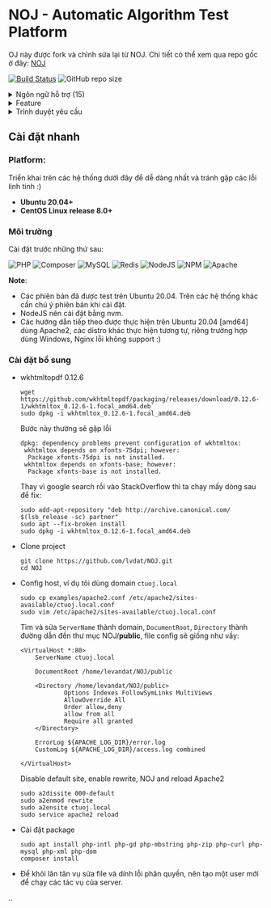 # NOJ  - Automatic Algorithm Test Platform

OJ này được fork và chỉnh sửa lại từ NOJ. Chi tiết có thể xem qua repo gốc ở đây: [NOJ](https://github.com/ZsgsDesign/NOJ)

[![Build Status](https://img.shields.io/scrutinizer/build/g/ZsgsDesign/NOJ.svg?style=flat-square)](https://scrutinizer-ci.com/g/ZsgsDesign/NOJ/build-status/master)
![GitHub repo size](https://img.shields.io/github/repo-size/lvdat/NOJ.svg?style=flat-square)

<details>
  <summary>Ngôn ngữ hỗ trợ (15)</summary>

|Language|Compile/Run Command|
|--------|-------------------|
|C|/usr/bin/gcc -DONLINE_JUDGE -O2 -w -fmax-errors=3 -std=c99 {src_path} -lm -o {exe_path}|
|C11|/usr/bin/gcc -DONLINE_JUDGE -O2 -w -fmax-errors=3 -std=c11 {src_path} -lm -o {exe_path}|
|C++|/usr/bin/g++ -DONLINE_JUDGE -O2 -w -fmax-errors=3 -std=c++11 {src_path} -lm -o {exe_path}|
|C++14|/usr/bin/g++ -DONLINE_JUDGE -O2 -w -fmax-errors=3 -std=c++14 {src_path} -lm -o {exe_path}|
|C++17|/usr/bin/g++ -DONLINE_JUDGE -O2 -w -fmax-errors=3 -std=c++17 {src_path} -lm -o {exe_path}|
|Java|/usr/bin/javac {src_path} -d {exe_dir} -encoding UTF8<br>/usr/bin/java -cp {exe_dir} -XX:MaxRAM={max_memory}k -Djava.security.manager -Dfile.encoding=UTF-8 -Djava.security.policy==/etc/java_policy -Djava.awt.headless=true Main|
|Python2|/usr/bin/python -m py_compile {src_path}<br>/usr/bin/python {exe_path}|
|Python3|/usr/bin/python3.7 -m py_compile {src_path}<br>/usr/bin/python3.7 {exe_path}|
|PHP7|/usr/bin/php {exe_path}|
|Javascript|/usr/bin/jsc {exe_path}|
|Go|/usr/bin/go build -o {exe_path} {src_path}|
|C#|/usr/bin/mcs -optimize+ -out:{exe_path} {src_path}|
|Ruby|/usr/bin/ruby {exe_path}|
|Rust|/usr/bin/rustc -O -o {exe_path} {src_path}|
|Haskell|/usr/bin/ghc -O -outputdir /tmp -o {exe_path} {src_path}|
|Free Pascal|/usr/bin/fpc -O2 -o{exe_path} {src_path}|
|Plaintext|/bin/cat {exe_path}|
|Free Basic|/usr/local/bin/fbc {src_path}|
</details>

<details>
<summary>Feature</summary>

Base on [NOJ Feature](https://github.com/ZsgsDesign/NOJ#supported-feature)
</details>
<details>
<summary>Trình duyệt yêu cầu</summary>

| [<img src="https://raw.githubusercontent.com/alrra/browser-logos/master/src/chrome/chrome_48x48.png" alt="Chrome" width="24px" height="24px" />](http://godban.github.io/browsers-support-badges/)</br>Chrome  |  [<img src="https://raw.githubusercontent.com/alrra/browser-logos/master/src/firefox/firefox_48x48.png" alt="Firefox" width="24px" height="24px" />](http://godban.github.io/browsers-support-badges/)</br>Firefox  | [<img src="https://raw.githubusercontent.com/alrra/browser-logos/main/src/archive/internet-explorer-tile_10-11/internet-explorer-tile_10-11_48x48.png" alt="IE" width="24px" height="24px" />](http://godban.github.io/browsers-support-badges/)</br> Internet Explorer  |  [<img src="https://raw.githubusercontent.com/alrra/browser-logos/master/src/edge/edge_48x48.png" alt="Edge" width="24px" height="24px" />](http://godban.github.io/browsers-support-badges/)</br> Edge  | [<img src="https://raw.githubusercontent.com/alrra/browser-logos/master/src/opera/opera_48x48.png" alt="Opera" width="24px" height="24px" />](http://godban.github.io/browsers-support-badges/)</br>Opera                  |       [<img src="https://raw.githubusercontent.com/alrra/browser-logos/master/src/safari/safari_48x48.png" alt="Safari" width="24px" height="24px" />](http://godban.github.io/browsers-support-badges/)</br>Safari       |
|:---------:|:-----------:|:-------------:|:-----------------:|:----------------:|:----------------:|
|69 and above|62 and above|Not supported|69 and above|Not Supported|13.1 and above|
</details>

## Cài đặt nhanh
### Platform:
Triển khai trên các hệ thống dưới đây để dễ dàng nhất và tránh gặp các lỗi linh tinh :)

- **Ubuntu 20.04+**
- **CentOS Linux release 8.0+**

### Môi trường
Cài đặt trước những thứ sau:

![PHP](https://img.shields.io/badge/php-%5E7.4.3-%23777BB4?style=for-the-badge&logo=php)
![Composer](https://img.shields.io/badge/composer-%3E%3D2.3.0-green?style=for-the-badge&logo=composer)
![MySQL](https://img.shields.io/badge/mysql-%3E%3D8.0.0-green?style=for-the-badge&logo=mysql&color=3E6E93)
![Redis](https://img.shields.io/badge/redis-%3E%3D5.0.0-green?style=for-the-badge&logo=redis&color=red)
![NodeJS](https://img.shields.io/badge/nodejs-%5E14.20.0-green?style=for-the-badge&logo=node.js)
![NPM](https://img.shields.io/badge/npm-%5E6.14.17-green?style=for-the-badge&logo=npm)
![Apache](https://img.shields.io/badge/apache-%5E2.4.41-orange?style=for-the-badge&logo=apache)

**Note**: 
- Các phiên bản đã được test trên Ubuntu 20.04. Trên các hệ thống khác cần chú ý phiên bản khi cài đặt.
- NodeJS nên cài đặt bằng nvm.
- Các hướng dẫn tiếp theo được thực hiện trên Ubuntu 20.04 [amd64] dùng Apache2, các distro khác thực hiện tương tự, riêng trường hợp dùng Windows, Nginx lỗi không support :)

### Cài đặt bổ sung
- wkhtmltopdf 0.12.6
    ```
    wget https://github.com/wkhtmltopdf/packaging/releases/download/0.12.6-1/wkhtmltox_0.12.6-1.focal_amd64.deb`
    sudo dpkg -i wkhtmltox_0.12.6-1.focal_amd64.deb
    ```
    Bước này thường sẽ gặp lỗi
    ```
    dpkg: dependency problems prevent configuration of wkhtmltox:
     wkhtmltox depends on xfonts-75dpi; however:
      Package xfonts-75dpi is not installed.
     wkhtmltox depends on xfonts-base; however:
      Package xfonts-base is not installed.
    ```
    Thay vì google search rồi vào StackOverflow thì ta chạy mấy dòng sau để fix:
    ```
    sudo add-apt-repository "deb http://archive.canonical.com/ $(lsb_release -sc) partner"
    sudo apt --fix-broken install
    sudo dpkg -i wkhtmltox_0.12.6-1.focal_amd64.deb
    ```
- Clone project
    ```
    git clone https://github.com/lvdat/NOJ.git
    cd NOJ
    ```
- Config host, ví dụ tôi dùng domain `ctuoj.local`
    ```
    sudo cp examples/apache2.conf /etc/apache2/sites-available/ctuoj.local.conf
    sudo vim /etc/apache2/sites-available/ctuoj.local.conf
    ```
    Tìm và sửa `ServerName` thành domain, `DocumentRoot`, `Directory` thành đường dẫn đến thư mục NOJ/**public**, file config sẽ giống như vầy:
    ```
    <VirtualHost *:80>
        ServerName ctuoj.local

        DocumentRoot /home/levandat/NOJ/public

        <Directory /home/levandat/NOJ/public>
                Options Indexes FollowSymLinks MultiViews
                AllowOverride All
                Order allow,deny
                allow from all
                Require all granted
        </Directory>

        ErrorLog ${APACHE_LOG_DIR}/error.log
        CustomLog ${APACHE_LOG_DIR}/access.log combined

    </VirtualHost>
    ```
    Disable default site, enable rewrite, NOJ and reload Apache2
    ```
    sudo a2dissite 000-default
    sudo a2enmod rewrite
    sudo a2ensite ctuoj.local
    sudo service apache2 reload
    ```
- Cài đặt package
    ```
    sudo apt install php-intl php-gd php-mbstring php-zip php-curl php-mysql php-xml php-dom
    composer install
    ```
- Để khỏi lăn tăn vụ sửa file và dính lỗi phân quyền, nên tạo một user mới để chạy các tác vụ của server.

..
        
